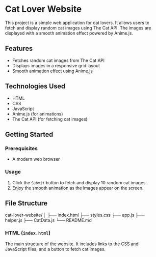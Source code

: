 # Cat Lover Website

This project is a simple web application for cat lovers. It allows users to fetch and display random cat images using The Cat API. The images are displayed with a smooth animation effect powered by Anime.js.

## Features

- Fetches random cat images from The Cat API
- Displays images in a responsive grid layout
- Smooth animation effect using Anime.js

## Technologies Used

- HTML
- CSS
- JavaScript
- Anime.js (for animations)
- The Cat API (for fetching cat images)

## Getting Started

### Prerequisites

- A modern web browser


### Usage

1. Click the `Submit` button to fetch and display 10 random cat images.
2. Enjoy the smooth animation as the images appear on the screen.

## File Structure

cat-lover-website/
│
├── index.html
├── styles.css
├── app.js
├── helper.js
├── CatData.js
└── README.md

### HTML (`index.html`)

The main structure of the website. It includes links to the CSS and JavaScript files, and a button to fetch cat images.



    